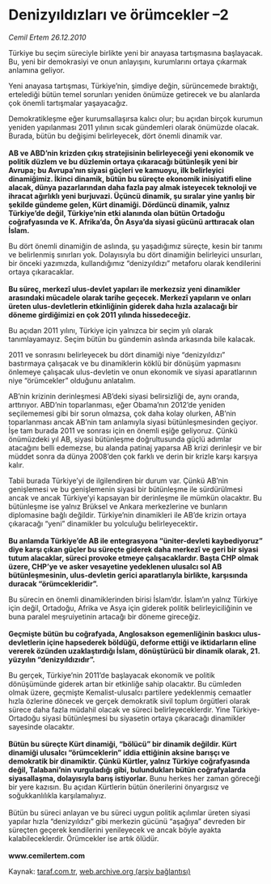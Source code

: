# Denizyıldızları ve örümcekler –2 

*Cemil Ertem 26.12.2010*

<div class="yazi"><p>Türkiye bu seçim süreciyle birlikte yeni bir anayasa tartışmasına başlayacak. Bu, yeni bir demokrasiyi ve onun anlayışını, kurumlarını ortaya çıkarmak anlamına geliyor. </p>
<p>Yeni anayasa tartışması, Türkiye’nin, şimdiye değin, sürüncemede bıraktığı, ertelediği bütün temel sorunları yeniden önümüze getirecek ve bu alanlarda çok önemli tartışmalar yaşayacağız. </p>
<p>Demokratikleşme eğer kurumsallaşırsa kalıcı olur; bu açıdan birçok kurumun yeniden yapılanması 2011 yılının sıcak gündemleri olarak önümüzde olacak. Burada, bütün bu değişimi belirleyecek, dört önemli dinamik var. <br/><br/><b>AB ve ABD’nin krizden çıkış stratejisinin belirleyeceği yeni ekonomik ve politik düzlem ve bu düzlemin ortaya çıkaracağı bütünleşik yeni bir Avrupa; bu Avrupa’nın siyasi güçleri ve kamuoyu, ilk belirleyici dinamiğimiz. İkinci dinamik, bütün bu süreçte ekonomik inisiyatifi eline alacak, dünya pazarlarından daha fazla pay almak isteyecek teknoloji ve ihracat ağırlıklı yeni burjuvazi. Üçüncü dinamik, şu sıralar yine yanlış bir şekilde gündeme gelen, Kürt dinamiği. Dördüncü dinamik, yalnız Türkiye’de değil, Türkiye’nin etki alanında olan bütün Ortadoğu coğrafyasında ve K. Afrika’da, Ön Asya’da siyasi gücünü arttıracak olan İslam. </b></p>
<p>Bu dört önemli dinamiğin de aslında, şu yaşadığımız süreçte, kesin bir tanımı ve belirlenmiş sınırları yok. Dolayısıyla bu dört dinamiğin belirleyici unsurları, bir önceki yazımızda, kullandığımız “denizyıldızı” metaforu olarak kendilerini ortaya çıkaracaklar. <br/><br/><b>Bu süreç, merkezî ulus-devlet yapıları ile merkezsiz yeni dinamikler arasındaki mücadele olarak tarihe geçecek. Merkezî yapıların ve onları üreten ulus-devletlerin etkinliğinin giderek daha hızla azalacağı bir döneme girdiğimizi en çok 2011 yılında hissedeceğiz. </b></p>
<p>Bu açıdan 2011 yılını, Türkiye için yalnızca bir seçim yılı olarak tanımlayamayız. Seçim bütün bu gündemin aslında arkasında bile kalacak. </p>
<p>2011 ve sonrasını belirleyecek bu dört dinamiği niye “denizyıldızı” bastırmaya çalışacak ve bu dinamiklerin köklü bir dönüşüm yapmasını önlemeye çalışacak ulus-devletin ve onun ekonomik ve siyasi aparatlarının niye “örümcekler” olduğunu anlatalım. </p>
<p>AB’nin krizinin derinleşmesi AB’deki siyasi belirsizliği de, aynı oranda, arttırıyor. ABD’nin toparlanması, eğer Obama’nın 2012’de yeniden seçilememesi gibi bir sorun olmazsa, çok daha kolay olurken, AB’nin toparlanması ancak AB’nin tam anlamıyla siyasi bütünleşmesinden geçiyor. İşe tam burada 2011 ve sonrası için en önemli eşiğe geliyoruz. Çünkü önümüzdeki yıl AB, siyasi bütünleşme doğrultusunda güçlü adımlar atacağını belli edemezse, bu alanda patinaj yaparsa AB krizi derinleşir ve bir müddet sonra da dünya 2008’den çok farklı ve derin bir krizle karşı karşıya kalır. </p>
<p>Tabii burada Türkiye’yi de ilgilendiren bir durum var. Çünkü AB’nin genişlemesi ve bu genişlemenin siyasi bir bütünleşme ile sürdürülmesi ancak ve ancak Türkiye’yi kapsayan bir derinleşme ile mümkün olacaktır. Bu bütünleşme ise yalnız Brüksel ve Ankara merkezlerine ve bunların diplomasine bağlı değildir. Türkiye’nin dinamikleri ile AB’de krizin ortaya çıkaracağı “yeni” dinamikler bu yolculuğu belirleyecektir<b>.<br/><br/></b><b>Bu anlamda Türkiye’de AB ile entegrasyona “üniter-devleti kaybediyoruz” diye karşı çıkan güçler bu süreçte giderek daha merkezî ve geri bir siyasi tutum alacaklar, süreci provoke etmeye çalışacaklardır. Başta CHP olmak üzere, CHP’ye ve asker vesayetine yedeklenen ulusalcı sol AB bütünleşmesinin, ulus-devletin gerici aparatlarıyla birlikte, karşısında duracak “örümcekleridir”.</b> </p>
<p>Bu sürecin en önemli dinamiklerinden birisi İslam’dır. İslam’ın yalnız Türkiye için değil, Ortadoğu, Afrika ve Asya için giderek politik belirleyiciliğinin ve buna paralel meşruiyetinin artacağı bir döneme gireceğiz.<br/><br/><b>Geçmişte bütün bu coğrafyada, Anglosakson egemenliğinin baskıcı ulus-devletlerin içine hapsederek böldüğü, deforme ettiği ve iktidarların eline vererek özünden uzaklaştırdığı İslam, dönüştürücü bir dinamik olarak, 21. yüzyılın “denizyıldızıdır”. </b></p>
<p>Bu gerçek, Türkiye’nin 2011’de başlayacak ekonomik ve politik dönüşümünde giderek artan bir etkinliğe sahip olacaktır. Bu cümleden olmak üzere, geçmişte Kemalist-ulusalcı partilere yedeklenmiş cemaatler hızla özlerine dönecek ve gerçek demokratik sivil toplum örgütleri olarak sürece daha fazla müdahil olacak ve süreci belirleyeceklerdir. Yine Türkiye-Ortadoğu siyasi bütünleşmesi bu siyasetin ortaya çıkaracağı dinamikler sayesinde olacaktır.<br/><br/><b>Bütün bu süreçte Kürt dinamiği, “bölücü” bir dinamik değildir. Kürt dinamiği ulusalcı “örümceklerin” iddia ettiğinin aksine barışçı ve demokratik bir dinamiktir. Çünkü Kürtler, yalnız Türkiye coğrafyasında değil, Talabani’nin vurguladığı gibi, bulundukları bütün coğrafyalarda siyasallaşma, dolayısıyla barış istiyorlar.</b> Bunu herkes her zaman göreceği bir yere kazısın. Bu açıdan Kürtlerin bütün önerilerini önyargısız ve soğukkanlılıkla karşılamalıyız.<br/><br/>Bütün bu süreci anlayan ve bu süreci uygun politik açılımlar üreten siyasi yapılar hızla “denizyıldızı” gibi merkezin gücünü “aşağıya” devreden bir süreçten geçerek kendilerini yenileyecek ve ancak böyle ayakta kalabileceklerdir. Örümcekler ise artık ölüdür.<br/><br/><b>www.cemilertem.com</b> </p>
</div>

Kaynak: [taraf.com.tr](http://www.taraf.com.tr/cemil-ertem/makale-denizyildizlari-ve-orumcekler-2.htm), [web.archive.org (arşiv bağlantısı)](http://web.archive.org/web/20131107111438/http://www.taraf.com.tr/cemil-ertem/makale-denizyildizlari-ve-orumcekler-2.htm)
